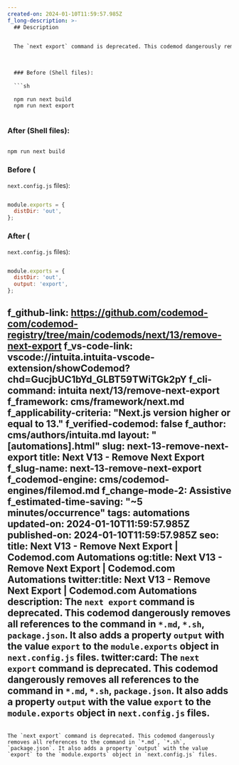 ```yaml
---
created-on: 2024-01-10T11:59:57.985Z
f_long-description: >-
  ## Description
  

  The `next export` command is deprecated. This codemod dangerously removes all references to the command in `*.md`, `*.sh`, `package.json`. It also adds a property `output` with the value `export` to the `module.exports` object in `next.config.js` files.
  

  
  ### Before (Shell files):
  
  ```sh
  
  npm run next build
  npm run next export
  
  ```
  
  ### After (Shell files):
  
  ```sh
  
  npm run next build
  
  ```
  
  ### Before (
  `next.config.js` files):
  
  ```javascript
  
  module.exports = {
  	distDir: 'out',
  };
  
  ```
  
  ### After (
  `next.config.js` files):
  
  ```javascript
  
  module.exports = {
  	distDir: 'out',
  	output: 'export',
  };
  
  ```
f_github-link: https://github.com/codemod-com/codemod-registry/tree/main/codemods/next/13/remove-next-export
f_vs-code-link: vscode://intuita.intuita-vscode-extension/showCodemod?chd=GucjbUC1bYd_GLBT59TWiTGk2pY
f_cli-command: intuita next/13/remove-next-export
f_framework: cms/framework/next.md
f_applicability-criteria: "Next.js version higher or equal to 13."
f_verified-codemod: false
f_author: cms/authors/intuita.md
layout: "[automations].html"
slug: next-13-remove-next-export
title: Next V13 - Remove Next Export
f_slug-name: next-13-remove-next-export
f_codemod-engine: cms/codemod-engines/filemod.md
f_change-mode-2: Assistive
f_estimated-time-saving: "~5 minutes/occurrence"
tags: automations
updated-on: 2024-01-10T11:59:57.985Z
published-on: 2024-01-10T11:59:57.985Z
seo:
  title: Next V13 - Remove Next Export | Codemod.com Automations
  og:title: Next V13 - Remove Next Export | Codemod.com Automations
  twitter:title: Next V13 - Remove Next Export | Codemod.com Automations
  description: The `next export` command is deprecated. This codemod dangerously removes all references to the command in `*.md`, `*.sh`, `package.json`. It also adds a property `output` with the value `export` to the `module.exports` object in `next.config.js` files.
  twitter:card: The `next export` command is deprecated. This codemod dangerously removes all references to the command in `*.md`, `*.sh`, `package.json`. It also adds a property `output` with the value `export` to the `module.exports` object in `next.config.js` files.
---
```

The `next export` command is deprecated. This codemod dangerously removes all references to the command in `*.md`, `*.sh`, `package.json`. It also adds a property `output` with the value `export` to the `module.exports` object in `next.config.js` files.